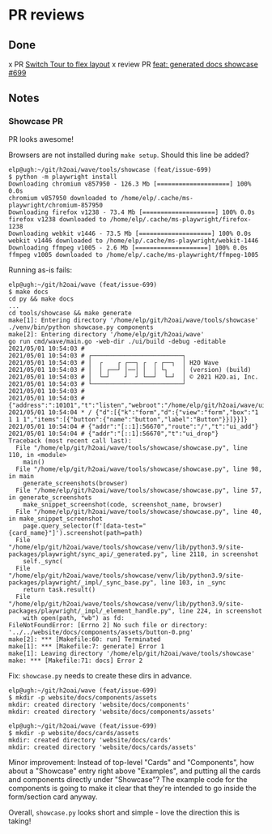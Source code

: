 # PR reviews

## Done

x PR [Switch Tour to flex layout](https://github.com/h2oai/wave/pull/753)
x review PR [feat: generated docs showcase #699](https://github.com/h2oai/wave/pull/726)

## Notes

### Showcase PR

PR looks awesome!

Browsers are not installed during `make setup`. Should this line be added?

    elp@ugh:~/git/h2oai/wave/tools/showcase (feat/issue-699)
    $ python -m playwright install
    Downloading chromium v857950 - 126.3 Mb [====================] 100% 0.0s
    chromium v857950 downloaded to /home/elp/.cache/ms-playwright/chromium-857950
    Downloading firefox v1238 - 73.4 Mb [====================] 100% 0.0s
    firefox v1238 downloaded to /home/elp/.cache/ms-playwright/firefox-1238
    Downloading webkit v1446 - 73.5 Mb [====================] 100% 0.0s
    webkit v1446 downloaded to /home/elp/.cache/ms-playwright/webkit-1446
    Downloading ffmpeg v1005 - 2.6 Mb [====================] 100% 0.0s
    ffmpeg v1005 downloaded to /home/elp/.cache/ms-playwright/ffmpeg-1005

Running as-is fails:

    elp@ugh:~/git/h2oai/wave (feat/issue-699)
    $ make docs
    cd py && make docs
    ...
    cd tools/showcase && make generate
    make[1]: Entering directory '/home/elp/git/h2oai/wave/tools/showcase'
    ./venv/bin/python showcase.py components
    make[2]: Entering directory '/home/elp/git/h2oai/wave'
    go run cmd/wave/main.go -web-dir ./ui/build -debug -editable
    2021/05/01 10:54:03 #
    2021/05/01 10:54:03 # ┌─────────────────────────┐
    2021/05/01 10:54:03 # │  ┌    ┌ ┌──┐ ┌  ┌ ┌──┐  │ H2O Wave
    2021/05/01 10:54:03 # │  │ ┌──┘ │──│ │  │ └┐    │ (version) (build)
    2021/05/01 10:54:03 # │  └─┘    ┘  ┘ └──┘  └─┘  │ © 2021 H2O.ai, Inc.
    2021/05/01 10:54:03 # └─────────────────────────┘
    2021/05/01 10:54:03 #
    2021/05/01 10:54:03 # {"address":":10101","t":"listen","webroot":"/home/elp/git/h2oai/wave/ui/build"}
    2021/05/01 10:54:04 * / {"d":[{"k":"form","d":{"view":"form","box":"1 1 1 1","items":[{"button":{"name":"button","label":"Button"}}]}}]}
    2021/05/01 10:54:04 # {"addr":"[::1]:56670","route":"/","t":"ui_add"}
    2021/05/01 10:54:04 # {"addr":"[::1]:56670","t":"ui_drop"}
    Traceback (most recent call last):
      File "/home/elp/git/h2oai/wave/tools/showcase/showcase.py", line 110, in <module>
        main()
      File "/home/elp/git/h2oai/wave/tools/showcase/showcase.py", line 98, in main
        generate_screenshots(browser)
      File "/home/elp/git/h2oai/wave/tools/showcase/showcase.py", line 57, in generate_screenshots
        make_snippet_screenshot(code, screenshot_name, browser)
      File "/home/elp/git/h2oai/wave/tools/showcase/showcase.py", line 40, in make_snippet_screenshot
        page.query_selector(f'[data-test="{card_name}"]').screenshot(path=path)
      File "/home/elp/git/h2oai/wave/tools/showcase/venv/lib/python3.9/site-packages/playwright/sync_api/_generated.py", line 2118, in screenshot
        self._sync(
      File "/home/elp/git/h2oai/wave/tools/showcase/venv/lib/python3.9/site-packages/playwright/_impl/_sync_base.py", line 103, in _sync
        return task.result()
      File "/home/elp/git/h2oai/wave/tools/showcase/venv/lib/python3.9/site-packages/playwright/_impl/_element_handle.py", line 224, in screenshot
        with open(path, "wb") as fd:
    FileNotFoundError: [Errno 2] No such file or directory: '../../website/docs/components/assets/button-0.png'
    make[2]: *** [Makefile:60: run] Terminated
    make[1]: *** [Makefile:7: generate] Error 1
    make[1]: Leaving directory '/home/elp/git/h2oai/wave/tools/showcase'
    make: *** [Makefile:71: docs] Error 2

Fix: `showcase.py` needs to create these dirs in advance.

    elp@ugh:~/git/h2oai/wave (feat/issue-699)
    $ mkdir -p website/docs/components/assets
    mkdir: created directory 'website/docs/components'
    mkdir: created directory 'website/docs/components/assets'

    elp@ugh:~/git/h2oai/wave (feat/issue-699)
    $ mkdir -p website/docs/cards/assets
    mkdir: created directory 'website/docs/cards'
    mkdir: created directory 'website/docs/cards/assets'

Minor improvement: Instead of top-level "Cards" and "Components", how about a "Showcase" entry right above "Examples", and putting all the cards and components directly under "Showcase"? The example code for the components is going to make it clear that they're intended to go inside the form/section card anyway.

Overall, `showcase.py` looks short and simple - love the direction this is taking!